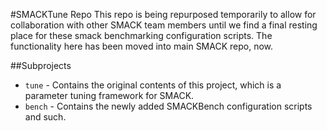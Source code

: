 #SMACKTune Repo
This repo is being repurposed temporarily to allow for collaboration with other SMACK team members until we find a final resting place for these smack benchmarking configuration scripts.
The functionality here has been moved into main SMACK repo, now.

##Subprojects
* `tune` - Contains the original contents of this project, which is a parameter tuning framework for SMACK.
* `bench` - Contains the newly added SMACKBench configuration scripts and such.